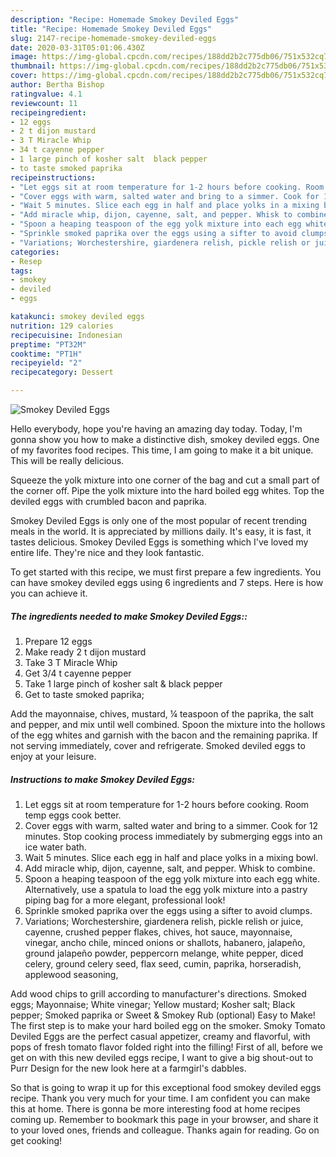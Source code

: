 ```yaml
---
description: "Recipe: Homemade Smokey Deviled Eggs"
title: "Recipe: Homemade Smokey Deviled Eggs"
slug: 2147-recipe-homemade-smokey-deviled-eggs
date: 2020-03-31T05:01:06.430Z
image: https://img-global.cpcdn.com/recipes/188dd2b2c775db06/751x532cq70/smokey-deviled-eggs-recipe-main-photo.jpg
thumbnail: https://img-global.cpcdn.com/recipes/188dd2b2c775db06/751x532cq70/smokey-deviled-eggs-recipe-main-photo.jpg
cover: https://img-global.cpcdn.com/recipes/188dd2b2c775db06/751x532cq70/smokey-deviled-eggs-recipe-main-photo.jpg
author: Bertha Bishop
ratingvalue: 4.1
reviewcount: 11
recipeingredient:
- 12 eggs
- 2 t dijon mustard
- 3 T Miracle Whip
- 34 t cayenne pepper
- 1 large pinch of kosher salt  black pepper
- to taste smoked paprika
recipeinstructions:
- "Let eggs sit at room temperature for 1-2 hours before cooking. Room temp eggs cook better."
- "Cover eggs with warm, salted water and bring to a simmer. Cook for 12 minutes. Stop cooking process immediately by submerging eggs into an ice water bath."
- "Wait 5 minutes. Slice each egg in half and place yolks in a mixing bowl."
- "Add miracle whip, dijon, cayenne, salt, and pepper. Whisk to combine."
- "Spoon a heaping teaspoon of the egg yolk mixture into each egg white. Alternatively, use a spatula to load the egg yolk mixture into a pastry piping bag for a more elegant, professional look!"
- "Sprinkle smoked paprika over the eggs using a sifter to avoid clumps."
- "Variations; Worchestershire, giardenera relish, pickle relish or juice, cayenne, crushed pepper flakes, chives, hot sauce, mayonnaise, vinegar, ancho chile, minced onions or shallots, habanero, jalapeño, ground jalapeño powder, peppercorn melange, white pepper, diced celery, ground celery seed, flax seed, cumin, paprika, horseradish, applewood seasoning,"
categories:
- Resep
tags:
- smokey
- deviled
- eggs

katakunci: smokey deviled eggs
nutrition: 129 calories
recipecuisine: Indonesian
preptime: "PT32M"
cooktime: "PT1H"
recipeyield: "2"
recipecategory: Dessert

---
```



![Smokey Deviled Eggs](https://img-global.cpcdn.com/recipes/188dd2b2c775db06/751x532cq70/smokey-deviled-eggs-recipe-main-photo.jpg)

Hello everybody, hope you're having an amazing day today. Today, I'm gonna show you how to make a distinctive dish, smokey deviled eggs. One of my favorites food recipes. This time, I am going to make it a bit unique. This will be really delicious.

Squeeze the yolk mixture into one corner of the bag and cut a small part of the corner off. Pipe the yolk mixture into the hard boiled egg whites. Top the deviled eggs with crumbled bacon and paprika.

Smokey Deviled Eggs is only one of the most popular of recent trending meals in the world. It is appreciated by millions daily. It's easy, it is fast, it tastes delicious. Smokey Deviled Eggs is something which I've loved my entire life. They're nice and they look fantastic.


To get started with this recipe, we must first prepare a few ingredients. You can have smokey deviled eggs using 6 ingredients and 7 steps. Here is how you can achieve it.

##### The ingredients needed to make Smokey Deviled Eggs::

1. Prepare 12 eggs
1. Make ready 2 t dijon mustard
1. Take 3 T Miracle Whip
1. Get 3/4 t cayenne pepper
1. Take 1 large pinch of kosher salt &amp; black pepper
1. Get to taste smoked paprika;


Add the mayonnaise, chives, mustard, ¼ teaspoon of the paprika, the salt and pepper, and mix until well combined. Spoon the mixture into the hollows of the egg whites and garnish with the bacon and the remaining paprika. If not serving immediately, cover and refrigerate. Smoked deviled eggs to enjoy at your leisure. 

##### Instructions to make Smokey Deviled Eggs:

1. Let eggs sit at room temperature for 1-2 hours before cooking. Room temp eggs cook better.
1. Cover eggs with warm, salted water and bring to a simmer. Cook for 12 minutes. Stop cooking process immediately by submerging eggs into an ice water bath.
1. Wait 5 minutes. Slice each egg in half and place yolks in a mixing bowl.
1. Add miracle whip, dijon, cayenne, salt, and pepper. Whisk to combine.
1. Spoon a heaping teaspoon of the egg yolk mixture into each egg white. Alternatively, use a spatula to load the egg yolk mixture into a pastry piping bag for a more elegant, professional look!
1. Sprinkle smoked paprika over the eggs using a sifter to avoid clumps.
1. Variations; Worchestershire, giardenera relish, pickle relish or juice, cayenne, crushed pepper flakes, chives, hot sauce, mayonnaise, vinegar, ancho chile, minced onions or shallots, habanero, jalapeño, ground jalapeño powder, peppercorn melange, white pepper, diced celery, ground celery seed, flax seed, cumin, paprika, horseradish, applewood seasoning,


Add wood chips to grill according to manufacturer&#39;s directions. Smoked eggs; Mayonnaise; White vinegar; Yellow mustard; Kosher salt; Black pepper; Smoked paprika or Sweet &amp; Smokey Rub (optional) Easy to Make! The first step is to make your hard boiled egg on the smoker. Smoky Tomato Deviled Eggs are the perfect casual appetizer, creamy and flavorful, with pops of fresh tomato flavor folded right into the filling! First of all, before we get on with this new deviled eggs recipe, I want to give a big shout-out to Purr Design for the new look here at a farmgirl&#39;s dabbles. 

So that is going to wrap it up for this exceptional food smokey deviled eggs recipe. Thank you very much for your time. I am confident you can make this at home. There is gonna be more interesting food at home recipes coming up. Remember to bookmark this page in your browser, and share it to your loved ones, friends and colleague. Thanks again for reading. Go on get cooking!
